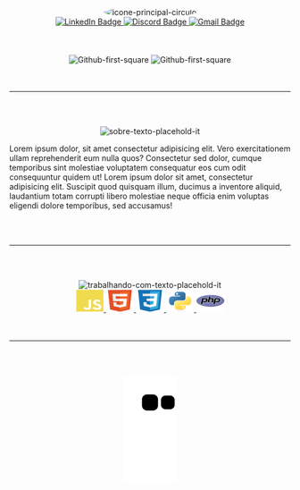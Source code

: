 <div class="header" align="center">
    <img src="https://media.giphy.com/media/cRNEpWTGQqhaV1s886/giphy.gif" alt="icone-principal-circulo" width="200px" style="border-radius: 50%;">
    <div id="badges">
        <a href="##Linkedin#">
          <img src="https://img.shields.io/badge/LinkedIn-blue?style=for-the-badge&logo=linkedin&logoColor=white" alt="LinkedIn Badge"/>
        </a>
        <a href="##Discord#">
          <img src="https://img.shields.io/badge/Discord-blue?style=for-the-badge&logo=discord&logoColor=white" alt="Discord Badge"/>
        </a>
        <a href="##Gmail#">
          <img src="https://img.shields.io/badge/Email-red?style=for-the-badge&logo=gmail&logoColor=white" alt="Gmail Badge"/>
        </a>
    </div>
    <img src="https://komarev.com/ghpvc/?username=Lucas-Wolschick&style=flat-square&color=blue" alt=""/> 
</div>
<br><br>
<div class="github-stats" align="center">
    <img height="180em" src="https://github-readme-stats.vercel.app/api?username=Lucas-Wolschick&show_icons=true&theme=transparent&include_all_commits" alt="Github-first-square">
    <img height="180em" src="https://github-readme-stats.vercel.app/api/top-langs/?username=Lucas-Wolschick&layout=compact&langs_count=16&show_icons=true&theme=transparent" alt="Github-first-square">
</div>
<br><br>

---

<br><br>
<div class="sobre">
    <div class="text" align="center">
        <!-- <svg height="30" width="200">
            <text x="20" y="35" fill="red">Sobre mim: </text>
        </svg> -->
        <img src="https://www.coolgenerator.com/Data/Textdesign/202305/250498fb01c4c2527b50f07cf307eca5.png" alt="sobre-texto-placehold-it">
    </div> 
    <p>Lorem ipsum dolor, sit amet consectetur adipisicing elit. Vero exercitationem ullam reprehenderit eum nulla quos? Consectetur sed dolor, cumque temporibus sint molestiae voluptatem consequatur eos cum odit consequuntur quidem ut! Lorem ipsum dolor sit amet, consectetur adipisicing elit. Suscipit quod quisquam illum, ducimus a inventore aliquid, laudantium totam corrupti libero molestiae neque officia enim voluptas eligendi dolore temporibus, sed accusamus!</p>
</div>
<br><br>

---

<br><br>
<div class="linguagens">
    <div class="text" align="center">
        <!-- <svg height="30" width="200">
            <text x="20" y="35" fill="red">Trabalhando com: </text>
        </svg> -->
        <img src="https://www.coolgenerator.com/Data/Textdesign/202305/12d2a9a7ab8e946c1cc79bc58032cbe2.png" alt="trabalhando-com-texto-placehold-it">
    </div> 
    <div class="container" align="center">
        <a href="https://github.com/Lucas-Wolschick?tab=repositories&q=&type=&language=javascript&sort=">
            <img src="https://raw.githubusercontent.com/devicons/devicon/master/icons/javascript/javascript-plain.svg" alt="Gab-js" height="40px" width="50px">
        </a>
        <a href="https://github.com/Lucas-Wolschick?tab=repositories&q=&type=&language=html5&sort=">
            <img src="https://raw.githubusercontent.com/devicons/devicon/master/icons/html5/html5-original.svg" alt="Gab-html" height="40px" width="50px">
        </a>
        <a href="https://github.com/Lucas-Wolschick?tab=repositories&q=&type=&language=css&sort=">
            <img src="https://raw.githubusercontent.com/devicons/devicon/master/icons/css3/css3-original.svg" alt="Gab-css" height="40px" width="50px">
        </a>
        <a href="https://github.com/Lucas-Wolschick?tab=repositories&q=&type=&language=python&sort=">
            <img src="https://raw.githubusercontent.com/devicons/devicon/master/icons/python/python-original.svg" alt="Gab-python" height="40px" width="50px">
        </a>
        <a href="https://github.com/Lucas-Wolschick?tab=repositories&q=&type=&language=php&sort=">
            <img src="https://raw.githubusercontent.com/devicons/devicon/master/icons/php/php-original.svg" alt="Gab-php-learning" height="40px" width="50px">
        </a>
    </div>
</div>
<br><br>

---

<br><br>
<div id="snk" align="center">

![Snake animation](https://github.com/Lucas-Wolschick/Lucas-Wolschick/blob/output/github-contribution-grid-snake.svg)

</div>
